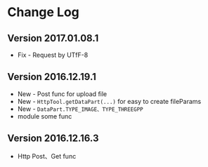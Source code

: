 Change Log
==========

Version 2017.01.08.1
----------------------------
 * Fix - Request by UTfF-8

Version 2016.12.19.1
----------------------------
 * New - Post func for upload file
 * New - `HttpTool.getDataPart(...)` for easy to create fileParams
 * New - `DataPart.TYPE_IMAGE、TYPE_THREEGPP`
 * module some func
 
Version 2016.12.16.3
----------------------------

 * Http Post、Get func
